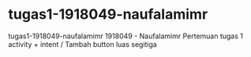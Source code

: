 # tugas1-1918049-naufalamimr
tugas1-1918049-naufalamimr
1918049 - Naufalamimr Pertemuan tugas 1 activity + intent / Tambah button luas segitiga
